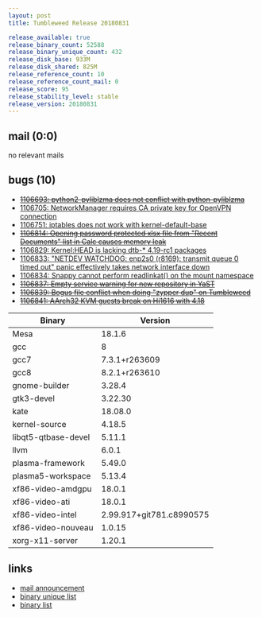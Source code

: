 ```yaml
---
layout: post
title: Tumbleweed Release 20180831

release_available: true
release_binary_count: 52588
release_binary_unique_count: 432
release_disk_base: 933M
release_disk_shared: 825M
release_reference_count: 10
release_reference_count_mail: 0
release_score: 95
release_stability_level: stable
release_version: 20180831
---
```


## mail (0:0)

no relevant mails

## bugs (10)

<!--more-->

- ~~[1106693: python2-pyliblzma does not conflict with python-pyliblzma](https://bugzilla.opensuse.org/show_bug.cgi?id=1106693)~~
- [1106705: NetworkManager requires CA private key for OpenVPN connection](https://bugzilla.opensuse.org/show_bug.cgi?id=1106705)
- [1106751: iptables does not work with kernel-default-base](https://bugzilla.opensuse.org/show_bug.cgi?id=1106751)
- ~~[1106814: Opening password protected xlsx file from "Recent Documents" list in Calc causes memory leak](https://bugzilla.opensuse.org/show_bug.cgi?id=1106814)~~
- [1106829: Kernel:HEAD is lacking dtb-* 4.19-rc1 packages](https://bugzilla.opensuse.org/show_bug.cgi?id=1106829)
- [1106833: "NETDEV WATCHDOG: enp2s0 (r8169): transmit queue 0 timed out" panic effectively takes network interface down](https://bugzilla.opensuse.org/show_bug.cgi?id=1106833)
- [1106834: Snappy cannot perform readlinkat() on the mount namespace](https://bugzilla.opensuse.org/show_bug.cgi?id=1106834)
- ~~[1106837: Empty service warning for new repository in YaST](https://bugzilla.opensuse.org/show_bug.cgi?id=1106837)~~
- ~~[1106839: Bogus file conflict when doing "zypper dup" on Tumbleweed](https://bugzilla.opensuse.org/show_bug.cgi?id=1106839)~~
- ~~[1106841: AArch32 KVM guests break on Hi1616 with 4.18](https://bugzilla.opensuse.org/show_bug.cgi?id=1106841)~~

Binary | Version
--- | ---
Mesa | 18.1.6
gcc | 8
gcc7 | 7.3.1+r263609
gcc8 | 8.2.1+r263610
gnome-builder | 3.28.4
gtk3-devel | 3.22.30
kate | 18.08.0
kernel-source | 4.18.5
libqt5-qtbase-devel | 5.11.1
llvm | 6.0.1
plasma-framework | 5.49.0
plasma5-workspace | 5.13.4
xf86-video-amdgpu | 18.0.1
xf86-video-ati | 18.0.1
xf86-video-intel | 2.99.917+git781.c8990575
xf86-video-nouveau | 1.0.15
xorg-x11-server | 1.20.1

## links

- [mail announcement](https://lists.opensuse.org/opensuse-factory/2018-09/msg00015.html)
- [binary unique list](http://download.tumbleweed.boombatower.com/20180831/rpm.unique.list)
- [binary list](http://download.tumbleweed.boombatower.com/20180831/rpm.list)
